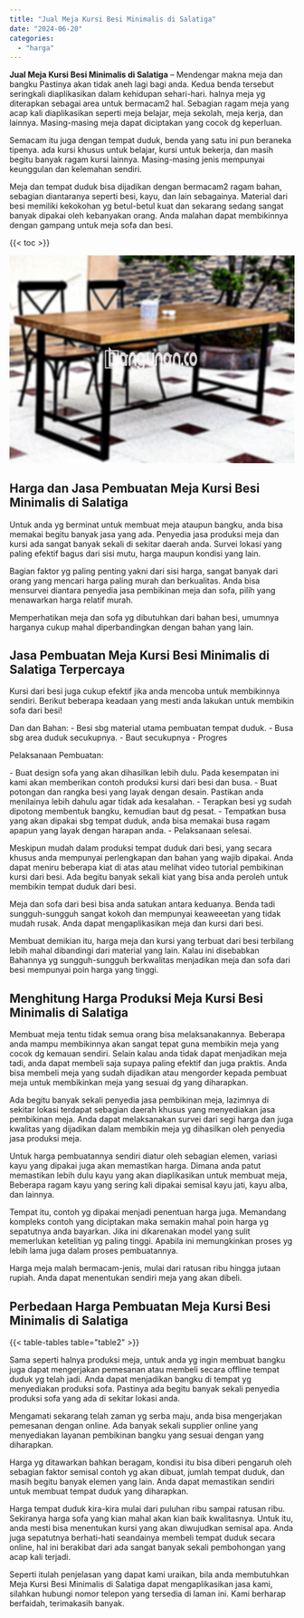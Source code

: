 ```yaml
---
title: "Jual Meja Kursi Besi Minimalis di Salatiga"
date: "2024-06-20"
categories: 
  - "harga"
---
```


**Jual Meja Kursi Besi Minimalis di Salatiga** – Mendengar makna meja dan bangku Pastinya akan tidak aneh lagi bagi anda. Kedua benda tersebut seringkali diaplikasikan dalam kehidupan sehari-hari. halnya meja yg diterapkan sebagai area untuk bermacam2 hal. Sebagian ragam meja yang acap kali diaplikasikan seperti meja belajar, meja sekolah, meja kerja, dan lainnya. Masing-masing meja dapat diciptakan yang cocok dg keperluan.

Semacam itu juga dengan tempat duduk, benda yang satu ini pun beraneka tipenya. ada kursi khusus untuk belajar, kursi untuk bekerja, dan masih begitu banyak ragam kursi lainnya. Masing-masing jenis mempunyai keunggulan dan kelemahan sendiri.

Meja dan tempat duduk bisa dijadikan dengan bermacam2 ragam bahan, sebagian diantaranya seperti besi, kayu, dan lain sebagainya. Material dari besi memiliki kekokohan yg betul-betul kuat dan sekarang sedang sangat banyak dipakai oleh kebanyakan orang. Anda malahan dapat membikinnya dengan gampang untuk meja sofa dan besi.

{{< toc >}}

![Jual Meja Kursi Besi Minimalis di Salatiga](/images/jual-meja-besi-murah17.png)

## Harga dan Jasa Pembuatan Meja Kursi Besi Minimalis di Salatiga

Untuk anda yg berminat untuk membuat meja ataupun bangku, anda bisa memakai begitu banyak jasa yang ada. Penyedia jasa produksi meja dan kursi ada sangat banyak sekali di sekitar daerah anda. Survei lokasi yang paling efektif bagus dari sisi mutu, harga maupun kondisi yang lain.

Bagian faktor yg paling penting yakni dari sisi harga, sangat banyak dari orang yang mencari harga paling murah dan berkualitas. Anda bisa mensurvei diantara penyedia jasa pembikinan meja dan sofa, pilih yang menawarkan harga relatif murah.

Memperhatikan meja dan sofa yg dibutuhkan dari bahan besi, umumnya harganya cukup mahal diperbandingkan dengan bahan yang lain.

## Jasa Pembuatan Meja Kursi Besi Minimalis di Salatiga Terpercaya

Kursi dari besi juga cukup efektif jika anda mencoba untuk membikinnya sendiri. Berikut beberapa keadaan yang mesti anda lakukan untuk membikin sofa dari besi!

Dan dan Bahan: - Besi sbg material utama pembuatan tempat duduk. - Busa sbg area duduk secukupnya. - Baut secukupnya - Progres

Pelaksanaan Pembuatan:

\- Buat design sofa yang akan dihasilkan lebih dulu. Pada kesempatan ini kami akan memberikan contoh produksi kursi dari besi dan busa. - Buat potongan dan rangka besi yang layak dengan desain. Pastikan anda menilainya lebih dahulu agar tidak ada kesalahan. - Terapkan besi yg sudah dipotong membentuk bangku, kemudian baut dg pesat. - Tempatkan busa yang akan dipakai sbg tempat duduk, anda bisa memakai busa ragam apapun yang layak dengan harapan anda. - Pelaksanaan selesai.

Meskipun mudah dalam produksi tempat duduk dari besi, yang secara khusus anda mempunyai perlengkapan dan bahan yang wajib dipakai. Anda dapat meniru beberapa kiat di atas atau melihat video tutorial pembikinan kursi dari besi. Ada begitu banyak sekali kiat yang bisa anda peroleh untuk membikin tempat duduk dari besi.

Meja dan sofa dari besi bisa anda satukan antara keduanya. Benda tadi sungguh-sungguh sangat kokoh dan mempunyai keaweeetan yang tidak mudah rusak. Anda dapat mengaplikasikan meja dan kursi dari besi.

Membuat demikian itu, harga meja dan kursi yang terbuat dari besi terbilang lebih mahal dibandingi dari material yang lain. Kalau ini disebabkan Bahannya yg sungguh-sungguh berkwalitas menjadikan meja dan sofa dari besi mempunyai poin harga yang tinggi.

## Menghitung Harga Produksi Meja Kursi Besi Minimalis di Salatiga

Membuat meja tentu tidak semua orang bisa melaksanakannya. Beberapa anda mampu membikinnya akan sangat tepat guna membikin meja yang cocok dg kemauan sendiri. Selain kalau anda tidak dapat menjadikan meja tadi, anda dapat membeli saja supaya paling efektif dan juga praktis. Anda bisa membeli meja yang sudah dijadikan atau mengorder kepada pembuat meja untuk membikinkan meja yang sesuai dg yang diharapkan.

Ada begitu banyak sekali penyedia jasa pembikinan meja, lazimnya di sekitar lokasi terdapat sebagian daerah khusus yang menyediakan jasa pembikinan meja. Anda dapat melaksanakan survei dari segi harga dan juga kwalitas yang dijadikan dalam membikin meja yg dihasilkan oleh penyedia jasa produksi meja.

Untuk harga pembuatannya sendiri diatur oleh sebagian elemen, variasi kayu yang dipakai juga akan memastikan harga. Dimana anda patut memastikan lebih dulu kayu yang akan diaplikasikan untuk membuat meja, Beberapa ragam kayu yang sering kali dipakai semisal kayu jati, kayu alba, dan lainnya.

Tempat itu, contoh yg dipakai menjadi penentuan harga juga. Memandang kompleks contoh yang diciptakan maka semakin mahal poin harga yg sepatutnya anda bayarkan. Jika ini dikarenakan model yang sulit memerlukan ketelitian yg paling tinggi. Apabila ini memungkinkan proses yg lebih lama juga dalam proses pembuatannya.

Harga meja malah bermacam-jenis, mulai dari ratusan ribu hingga jutaan rupiah. Anda dapat menentukan sendiri meja yang akan dibeli.

## Perbedaan Harga Pembuatan Meja Kursi Besi Minimalis di Salatiga

{{< table-tables table="table2" >}}

Sama seperti halnya produksi meja, untuk anda yg ingin membuat bangku juga dapat mengerjakan pemesanan atau membeli secara offline tempat duduk yg telah jadi. Anda dapat menjadikan bangku di tempat yg menyediakan produksi sofa. Pastinya ada begitu banyak sekali penyedia produksi sofa yang ada di sekitar lokasi anda.

Mengamati sekarang telah zaman yg serba maju, anda bisa mengerjakan pemesanan dengan online. Ada banyak sekali supplier online yang menyediakan layanan pembikinan bangku yang sesuai dengan yang diharapkan.

Harga yg ditawarkan bahkan beragam, kondisi itu bisa diberi pengaruh oleh sebagian faktor semisal contoh yg akan dibuat, jumlah tempat duduk, dan masih begitu banyak elemen yang lain. Anda dapat memastikan sendiri untuk membuat tempat duduk yang diharapkan.

Harga tempat duduk kira-kira mulai dari puluhan ribu sampai ratusan ribu. Sekiranya harga sofa yang kian mahal akan kian baik kwalitasnya. Untuk itu, anda mesti bisa menentukan kursi yang akan diwujudkan semisal apa. Anda juga sepatutnya berhati-hati seandainya membeli tempat duduk secara online, hal ini berakibat dari ada sangat banyak sekali pembohongan yang acap kali terjadi.

Seperti itulah penjelasan yang dapat kami uraikan, bila anda membutuhkan Meja Kursi Besi Minimalis di Salatiga dapat mengaplikasikan jasa kami, silahkan hubungi nomor telepon yang tersedia di laman ini. Kami berharap berfaidah, terimakasih banyak.
